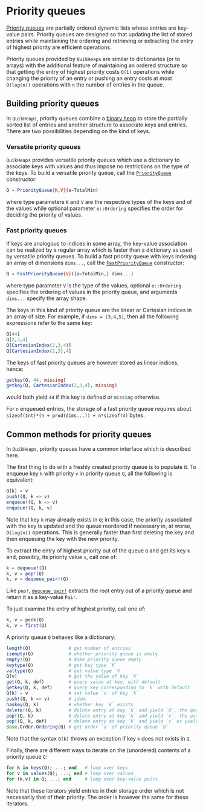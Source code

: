 # Priority queues

[Priority queues](https://en.wikipedia.org/wiki/Priority_queue) are partially ordered
dynamic lists whose entries are key-value pairs. Priority queues are designed so that
updating the list of stored entries while maintaining the ordering and retrieving or
extracting the entry of highest priority are efficient operations.

Priority queues provided by `QuikHeaps` are similar to dictionaries (or to arrays) with the
additional feature of maintaining an ordered structure so that getting the entry of highest
priority costs `O(1)` operations while changing the priority of an entry or pushing an entry
costs at most `O(log(n))` operations with `n` the number of entries in the queue.


## Building priority queues

In `QuikHeaps`, priority queues combine a [binary heap](#Binary-heaps) to store the
partially sorted list of entries and another structure to associate keys and entries. There
are two possibilities depending on the kind of keys.

### Versatile priority queues

`QuikHeaps` provides versatile priority queues which use a dictionary to associate keys with
values and thus impose no restrictions on the type of the keys. To build a versatile priority
queue, call the [`PriorityQueue`](@ref) constructor:

```julia
Q = PriorityQueue{K,V}(o=TotalMin)
```

where type parameters `K` and `V` are the respective types of the keys and of the values
while optional parameter `o::Ordering` specifies the order for deciding the priority of
values.


### Fast priority queues

If keys are analogous to indices in some array, the key-value association can be realized by
a regular array which is faster than a dictionary as used by versatile priority queues. To
build a fast priority queue with keys indexing an array of dimensions `dims...`, call the
[`FastPriorityQueue`](@ref) constructor:

```julia
Q = FastPriorityQueue{V}([o=TotalMin,] dims...)
```

where type parameter `V` is the type of the values, optional `o::Ordering` specifies the
ordering of values in the priority queue, and arguments `dims...` specify the array shape.

The keys in this kind of priority queue are the linear or Cartesian indices in an array of
size. For example, if `dims = (3,4,5)`, then all the following expressions refer
to the same key:

```julia
Q[44]
Q[2,3,4]
Q[CartesianIndex(2,3,4)]
Q[CartesianIndex(2,3),4]
```

The keys of fast priority queues are however stored as linear indices, hence:

```julia
getkey(Q, 44, missing)
getkey(Q, CartesianIndex(2,3,4), missing)
```

would both yield `44` if this key is defined or `missing` otherwise.

For `n` enqueued entries, the storage of a fast priority queue requires about
`sizeof(Int)*(n + prod(dims...)) + n*sizeof(V)` bytes.


## Common methods for priority queues

In `QuikHeaps`, priority queues have a common interface which is described here.

The first thing to do with a freshly created priority queue is to populate it. To enqueue
key `k` with priority `v` in priority queue `Q`, all the following is equivalent:

```julia
Q[k] = v
push!(Q, k => v)
enqueue!(Q, k => v)
enqueue!(Q, k, v)
```

Note that key `k` may already exists in `Q`; in this case, the priority associated with the
key is updated and the queue reordered if necessary in, at worse, `O(log(n))` operations.
This is generally faster than first deleting the key and then enqueuing the key with the new
priority.

To extract the entry of highest priority out of the queue `Q` and get its key `k` and,
possibly, its priority value `v`, call one of:

```julia
k = dequeue!(Q)
k, v = pop!(Q)
k, v = dequeue_pair!(Q)
```

Like `pop!`, [`dequeue_pair!`](@ref) extracts the root entry out of a priority queue
and return it as a key-value `Pair`.

To just examine the entry of highest priority, call one of:

```julia
k, v = peek(Q)
k, v = first(Q)
```

A priority queue `Q` behaves like a dictionary:

```julia
length(Q)              # get number of entries
isempty(Q)             # whether priority queue is empty
empty!(Q)              # make priority queue empty
keytype(Q)             # get key type `K`
valtype(Q)             # get value type `V`
Q[v]                   # get the value of key `k`
get(Q, k, def)         # query value at key, with default
getkey(Q, k, def)      # query key corresponding to `k` with default
Q[k] = v               # set value `v` of key `k`
push!(Q, k => v)       # idem.
haskey(Q, k)           # whether key `k` exists
delete!(Q, k)          # delete entry at key `k` and yield `Q`, the queue
pop!(Q, k)             # delete entry at key `k` and yield `v`, the associated value
pop!(Q, k, def)        # delete entry at key `k` and yield `v` or yield `def` if `k` does not exist
Base.Order.Ordering(Q) # get order `o` of priority queue `Q`
```

Note that the syntax `Q[k]` throws an exception if key `k` does not exists in `Q`.

Finally, there are different ways to iterate on the (unordered) contents of a priority queue
`Q`:

```julia
for k in keys(Q); ...; end   # loop over keys
for v in values(Q); ...; end # loop over values
for (k,v) in Q; ...; end     # loop over key-value pairs
```

Note that these iterators yield entries in their storage order which is not necessarily that
of their priority. The order is however the same for these iterators.
